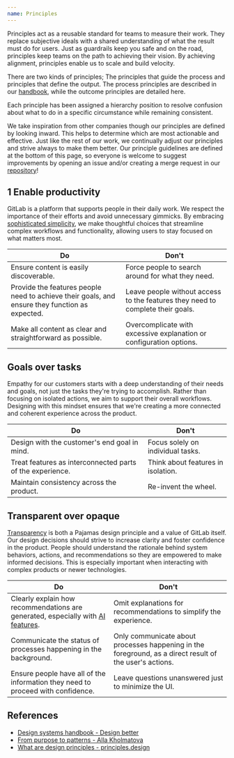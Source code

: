 ```yaml
---
name: Principles
---
```


Principles act as a reusable standard for teams to measure their work. They replace subjective ideals with a shared understanding of what the result must do for users. Just as guardrails keep you safe and on the road, principles keep teams on the path to achieving their vision. By achieving alignment, principles enable us to scale and build velocity.

There are two kinds of principles; The principles that guide the process and principles that define the output. The process principles are described in our [handbook](https://about.gitlab.com/handbook/product/#product-principles), while the outcome principles are detailed here.

Each principle has been assigned a hierarchy position to resolve confusion about what to do in a specific circumstance while remaining consistent.

We take inspiration from other companies though our principles are defined by looking inward. This helps to determine which are most actionable and effective. Just like the rest of our work, we continually adjust our principles and strive always to make them better. Our principle guidelines are defined at the bottom of this page, so everyone is welcome to suggest improvements by opening an issue and/or creating a merge request in our [repository](https://gitlab.com/gitlab-org/gitlab-services/design.gitlab.com)!

## 1 Enable productivity

GitLab is a platform that supports people in their daily work. We respect the importance of their efforts and avoid unnecessary gimmicks. By embracing [sophisticated simplicity](https://handbook.gitlab.com/handbook/product/ux/product-designer/#aiming-towards-sophisticated-simplicity), we make thoughtful choices that streamline complex workflows and functionality, allowing users to stay focused on what matters most.

| Do                                                                                                                                              | Don't                                                                                                                                                              |
| ----------------------------------------------------------------------------------------------------------------------------------------------- | ------------------------------------------------------------------------------------------------------------------------------------------------------------------ |
| Ensure content is easily discoverable. | Force people to search around for what they need. |
| Provide the features people need to achieve their goals, and ensure they function as expected.  |  Leave people without access to the features they need to complete their goals. |
| Make all content as clear and straightforward as possible. | Overcomplicate with excessive explanation or configuration options. |

<!--
 1. **Bold sub principle(s) title** Explanation, plus optional reference
  - Example(s), plus link towards a reference in real-life
-->

## Goals over tasks

Empathy for our customers starts with a deep understanding of their needs and goals, not just the tasks they're trying to accomplish. Rather than focusing on isolated actions, we aim to support their overall workflows. Designing with this mindset ensures that we're creating a more connected and coherent experience across the product.

| Do                                                                                                                                              | Don't                                                                                                                                                              |
| ----------------------------------------------------------------------------------------------------------------------------------------------- | ------------------------------------------------------------------------------------------------------------------------------------------------------------------ |
| Design with the customer's end goal in mind.  |  Focus solely on individual tasks. |
| Treat features as interconnected parts of the experience. | Think about features in isolation.  |
| Maintain consistency across the product. | Re-invent the wheel. |

<!--
 1. **Bold sub principle(s) title** Explanation, plus optional reference
  - Example(s), plus link towards a reference in real-life
-->

## Transparent over opaque

[Transparency](https://handbook.gitlab.com/handbook/values/#transparency) is both a Pajamas design principle and a value of GitLab itself. Our design decisions should strive to increase clarity and foster confidence in the product. People should understand the rationale behind system behaviors, actions, and recommendations so they are empowered to make informed decisions. This is especially important when interacting with complex products or newer technologies.

| Do                                                                                                                                              | Don't                                                                                                                                                              |
| ----------------------------------------------------------------------------------------------------------------------------------------------- | ------------------------------------------------------------------------------------------------------------------------------------------------------------------ |
| Clearly explain how recommendations are generated, especially with [AI features](/usability/ai-human-interaction#be-transparent). | Omit explanations for recommendations to simplify the experience. |
| Communicate the status of processes happening in the background. | Only communicate about processes happening in the foreground, as a direct result of the user's actions. |
| Ensure people have all of the information they need to proceed with confidence. | Leave questions unanswered just to minimize the UI. |

<!--
1. **Bold sub principle(s) title** Explanation, plus optional reference
  - Example(s), plus link towards a reference in real-life
-->

## References

- [Design systems handbook - Design better](https://www.designbetter.co/design-systems-handbook/expanding-design-system)
- [From purpose to patterns - Alla Kholmatova](https://speakerdeck.com/craftui/from-purpose-to-patterns)
- [What are design principles - principles.design](https://principles.design/#what-are-design-principles)
